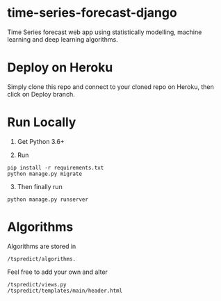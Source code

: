 # time-series-forecast-django
Time Series forecast web app using statistically modelling, machine learning and deep learning algorithms.

# Deploy on Heroku
Simply clone this repo and connect to your cloned repo on Heroku, then click on Deploy branch.

# Run Locally
1. Get Python 3.6+

2. Run
```
pip install -r requirements.txt
python manage.py migrate
```

3. Then finally run
```
python manage.py runserver
```

# Algorithms
Algorithms are stored in 
```
/tspredict/algorithms.
```

Feel free to add your own and alter 
```
/tspredict/views.py
/tspredict/templates/main/header.html
```
